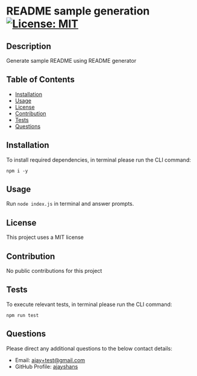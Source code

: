 # README sample generation [![License: MIT](https://img.shields.io/badge/License-MIT-yellow.svg)](https://opensource.org/licenses/MIT)

## Description
Generate sample README using README generator

## Table of Contents
- [Installation](#installation)
- [Usage](#usage) 
- [License](#license)
- [Contribution](#contribution)
- [Tests](#tests)
- [Questions](#questions)


## Installation
To install required dependencies, in terminal please run the CLI command:
```
npm i -y
```

## Usage
Run ```node index.js``` in terminal and answer prompts. 

## License
This project uses a MIT license

## Contribution
No public contributions for this project

## Tests
To execute relevant tests, in terminal please run the CLI command:
```
npm run test
```

## Questions
Please direct any additional questions to the below contact details:
- Email: [ajay+test@gmail.com](mailto:ajay+test@gmail.com)
- GitHub Profile: [ajayshans](https://github.com/ajayshans)
